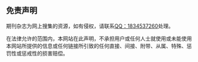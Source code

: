 ## 免责声明

期刊杂志为网上搜集的资源，如有侵权，请联系[QQ：1834537260](http://wpa.qq.com/msgrd?v=3&uin=1834537260&site=qq&menu=yes)处理。

在法律允许的范围内，本网站在此声明，不承担用户或任何人士就使用或未能使用本网站所提供的信息或任何链接所引致的任何直接、间接、附带、从属、特殊、惩罚性或惩戒性的损害赔偿。 
